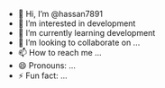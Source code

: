 - 👋 Hi, I’m @hassan7891
- 👀 I’m interested in development
- 🌱 I’m currently learning development
- 💞️ I’m looking to collaborate on ...
- 📫 How to reach me ...
- 😄 Pronouns: ...
- ⚡ Fun fact: ...

<!---
hassan is a ✨ special ✨ repository because its `README.md` (this file) appears on your GitHub profile.
You can click the Preview link to take a look at your changes.
--->

